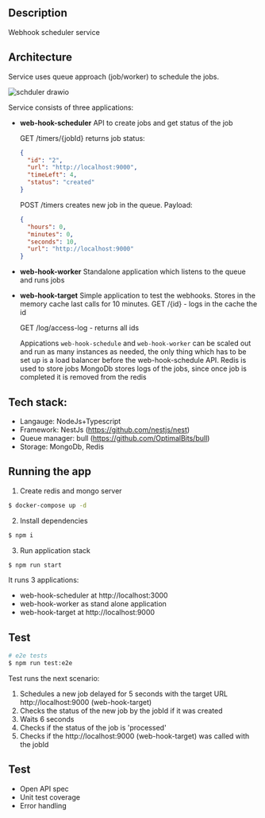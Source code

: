 ## Description

Webhook scheduler service

## Architecture
Service uses queue approach (job/worker) to schedule the jobs.

![schduler drawio](https://user-images.githubusercontent.com/13293121/138572922-997b51b5-b5ed-4694-ad16-551f0b470dd8.png)

Service consists of three applications:
- **web-hook-scheduler**
  API to create jobs and get status of the job

  GET /timers/{jobId} returns job status:
  ```JSON
  {
    "id": "2",
    "url": "http://localhost:9000",
    "timeLeft": 4,
    "status": "created"
  }
  ```
  POST /timers creates new job in the queue. Payload:
  ```JSON
  {
    "hours": 0,
    "minutes": 0,
    "seconds": 10,
    "url": "http://localhost:9000"
  }
  ```

- **web-hook-worker**
  Standalone application which listens to the queue and runs jobs


- **web-hook-target**
  Simple application to test the webhooks. Stores in the memory cache last calls for 10 minutes.
  GET /{id} - logs in the cache the id


  GET /log/access-log - returns all ids
  
  Appications `web-hook-schedule` and `web-hook-worker` can be scaled out and run as many instances as needed, the only thing which has to be set up is a load balancer before the web-hook-schedule API. 
  Redis is used to store jobs
  MongoDb stores logs of the jobs, since once job is completed it is removed from the redis
  
## Tech stack:
- Langauge: NodeJs+Typescript
- Framework: NestJs (https://github.com/nestjs/nest)
- Queue manager: bull (https://github.com/OptimalBits/bull)
- Storage: MongoDb, Redis

## Running the app

1. Create redis and mongo server
```bash
$ docker-compose up -d
```
2. Install dependencies
```bash
$ npm i
```

3. Run application stack
```bash
$ npm run start
```
It runs 3 applications:
- web-hook-scheduler at http://localhost:3000
- web-hook-worker as stand alone application
- web-hook-target    at http://localhost:9000

## Test

```bash
# e2e tests
$ npm run test:e2e
```
Test runs the next scenario:
1. Schedules a new job delayed for 5 seconds with the target URL http://localhost:9000 (web-hook-target)
2. Checks the status of the new job by the jobId if it was created
3. Waits 6 seconds
4. Checks if the status of the job is 'processed'
5. Checks if the http://localhost:9000 (web-hook-target) was called with the jobId

## Test
- Open API spec
- Unit test coverage
- Error handling
